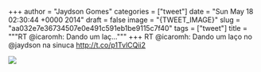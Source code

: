 
+++
author = "Jaydson Gomes"
categories = ["tweet"]
date = "Sun May 18 02:30:44 +0000 2014"
draft = false
image = "{TWEET_IMAGE}"
slug = "aa032e7e36734507e0e491c591eb1be9115c7f40"
tags = ["tweet"]
title = """RT @icaromh: Dando um laç..."""
+++
RT @icaromh: Dando um laço no @jaydson na sinuca http://t.co/p1TvlCQii2

![](/images/tweet-media/467854770905317376-Bn4CDxJIUAAxZ99.jpg)
